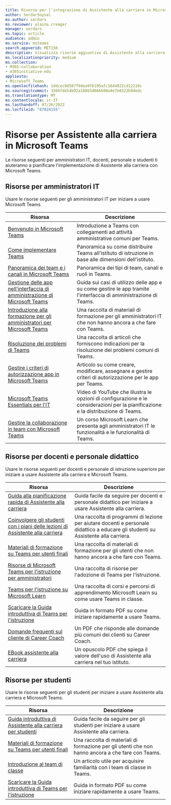```yaml
---
title: Risorse per l'integrazione di Assistente alla carriera in Microsoft Teams
author: SerdarSoysal
ms.author: serdars
ms.reviewer: alaina.creager
manager: serdars
ms.topic: article
audience: admin
ms.service: msteams
search.appverid: MET150
description: Visualizza risorse aggiuntive di Assistente alla carriera per amministratori IT, docenti, personale e studenti.
ms.localizationpriority: medium
ms.collection:
- M365-collaboration
- m365initiative-edu
appliesto:
- Microsoft Teams
ms.openlocfilehash: 1ddcec0d587f9dea9fb195afc16d4922cd12210c
ms.sourcegitcommit: 3266fde54b92a18865d666b98e4e7e8322b9dedc
ms.translationtype: MT
ms.contentlocale: it-IT
ms.lasthandoff: 07/26/2022
ms.locfileid: "67024155"
---
```

# <a name="resources-for-career-coach-in-microsoft-teams"></a>Risorse per Assistente alla carriera in Microsoft Teams

Le risorse seguenti per amministratori IT, docenti, personale e studenti ti aiuteranno a pianificare l'implementazione di Assistente alla carriera con Microsoft Teams.

## <a name="resources-for-it-admins"></a>Risorse per amministratori IT

Usare le risorse seguenti per gli amministratori IT per iniziare a usare Microsoft Teams.

|Risorsa |Descrizione |
|---------|------------|
| [Benvenuto in Microsoft Teams](Teams-overview.md) | Introduzione a Teams con collegamenti ad attività amministrative comuni per Teams. |
| [Come implementare Teams](get-started-with-teams-resources-for-org-wide-rollout.md?tabs=SmallBusiness) | Panoramica su come distribuire Teams all'istituto di istruzione in base alle dimensioni dell'istituto. |
| [Panoramica dei team e i canali in Microsoft Teams](teams-channels-overview.md) | Panoramica dei tipi di team, canali e ruoli in Teams. |
| [Gestione delle app nell'interfaccia di amministrazione di Microsoft Teams](manage-apps.md) | Guida sui casi di utilizzo delle app e su come gestire le app tramite l'interfaccia di amministrazione di Teams. |
| [Introduzione alla formazione per gli amministratori per Microsoft Teams](ITAdmin-readiness.md) | Una raccolta di materiali di formazione per gli amministratori IT che non hanno ancora a che fare con Teams. |
| [Risoluzione dei problemi di Teams](/troubleshoot/teams-welcome) | Una raccolta di articoli che forniscono indicazioni per la risoluzione dei problemi comuni di Teams. |
| [Gestire i criteri di autorizzazione app in Microsoft Teams](teams-app-permission-policies.md) | Articolo su come creare, modificare, assegnare e gestire criteri di autorizzazione per le app per Teams. |
| [Microsoft Teams Essentials per l'IT](https://www.youtube.com/watch?v=MfDB7VenWuA&list=PLXtHYVsvn_b_JeDjgD5XdkyHTDXdYgPGn) | Video di YouTube che illustra le opzioni di configurazione e le considerazioni per la pianificazione e la distribuzione di Teams. |
| [Gestire la collaborazione in team con Microsoft Teams](/learn/paths/m365-manage-team-collaboration) | Un corso Microsoft Learn che presenta agli amministratori IT le funzionalità e le funzionalità di Teams.  |

## <a name="resources-for-faculty-and-staff"></a>Risorse per docenti e personale didattico

Usare le risorse seguenti per docenti e personale di istruzione superiore per iniziare a usare Assistente alla carriera e Microsoft Teams.

| Risorsa | Descrizione |
|----------|-------------|
| [Guida alla pianificazione rapida di Assistente alla carriera](https://support.microsoft.com/topic/career-coach-quick-planning-guide-c5d0b934-bfcf-4fe7-8a85-ba7bbb1b6ad4) | Guida facile da seguire per docenti e personale didattico per iniziare a usare Assistente alla carriera. |
| [Coinvolgere gli studenti con i piani delle lezioni di Assistente alla carriera](https://support.microsoft.com/topic/get-started-with-career-coach-goals-and-activities-086ce412-05de-4259-a9fd-c96471cef1b0?preview=true) | Una raccolta di programmi di lezione per aiutare docenti e personale didattico a educare gli studenti su Assistente alla carriera. |
| [Materiali di formazione su Teams per utenti finali](instructor-led-training-teams-landing-page.yml) | Una raccolta di materiali di formazione per gli utenti che non hanno ancora a che fare con Teams. |
| [Risorse di Microsoft Teams per l'istruzione per amministratori](resources-teams-edu.md) | Una raccolta di risorse per l'adozione di Teams per l'istruzione. |
| [Teams per l'istruzione su Microsoft Learn](/learn/educator-center/product-guides/teams) | Una raccolta di corsi e percorsi di apprendimento Microsoft Learn su come usare Teams in classe. |
| [Scaricare la Guida introduttiva di Teams per l'istruzione](https://outlook-sdf.office.com/mail/inbox/id/AAQkADk4NmEzNDNhLTg4YWMtNGI0OS05YTYwLTVmZDBlZjI1YTM1ZAAQAOvB%2BYHC4jVMufLluL1a4sY%3D) | Guida in formato PDF su come iniziare rapidamente a usare Teams. |
| [Domande frequenti sul cliente di Career Coach](https://edudownloads.azureedge.net/msdownloads/Customer_FAQ-Career_Coach.pdf) | Un PDF che risponde alle domande più comuni dei clienti su Career Coach. |
| [EBook assistente alla carriera](https://msp1151126154693.blob.core.windows.net/msdownloads/Microsoft_Career_Coach_Personalized_Career_Guidance_eBook.pdf) | Un opuscolo PDF che spiega il valore dell'uso di Assistente alla carriera nel tuo istituto. |

## <a name="resources-for-students"></a>Risorse per studenti

Usare le risorse seguenti per gli studenti per iniziare a usare Assistente alla carriera e Microsoft Teams.

|Risorsa |Descrizione |
|---------|------------|
| [Guida introduttiva di Assistente alla carriera per studenti](https://support.microsoft.com/topic/career-coach-quick-start-guide-for-students-c419db47-9290-4961-9684-c3f86a9b3708) | Guida facile da seguire per gli studenti per iniziare a usare Assistente alla carriera. |
| [Materiali di formazione su Teams per utenti finali](instructor-led-training-teams-landing-page.yml) | Una raccolta di materiali di formazione per gli utenti che non hanno ancora a che fare con Teams. |
| [Introduzione al team di classe](https://support.microsoft.com/topic/get-started-in-your-class-team-6b5fd708-35b9-4caf-b66e-d8f2468e4fd5) | Un articolo utile per acquisire familiarità con i team di classe in Teams. |
| [Scaricare la Guida introduttiva di Teams per l'istruzione](https://outlook-sdf.office.com/mail/inbox/id/AAQkADk4NmEzNDNhLTg4YWMtNGI0OS05YTYwLTVmZDBlZjI1YTM1ZAAQAOvB%2BYHC4jVMufLluL1a4sY%3D) | Guida in formato PDF su come iniziare rapidamente a usare Teams. |
